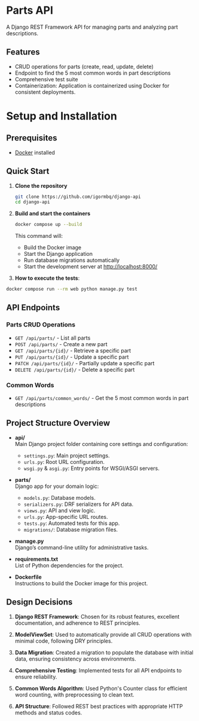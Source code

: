 # Parts API

A Django REST Framework API for managing parts and analyzing part descriptions.

## Features

- CRUD operations for parts (create, read, update, delete)
- Endpoint to find the 5 most common words in part descriptions
- Comprehensive test suite
- Containerization: Application is containerized using Docker for consistent deployments.


# Setup and Installation
##  Prerequisites

- [Docker](https://www.docker.com/get-started) installed

## Quick Start

1. **Clone the repository**
   ```bash
   git clone https://github.com/igormbq/django-api
   cd django-api
   ```

2. **Build and start the containers**
   ```bash
   docker compose up --build
   ```

   This command will:
   - Build the Docker image
   - Start the Django application
   - Run database migrations automatically
   - Start the development server at [http://localhost:8000/](http://localhost:8000/)

3. **How to execute the tests**:
```bash
docker compose run --rm web python manage.py test
```

## API Endpoints

### Parts CRUD Operations

- `GET /api/parts/` - List all parts
- `POST /api/parts/` - Create a new part
- `GET /api/parts/{id}/` - Retrieve a specific part
- `PUT /api/parts/{id}/` - Update a specific part
- `PATCH /api/parts/{id}/` - Partially update a specific part
- `DELETE /api/parts/{id}/` - Delete a specific part

### Common Words

- `GET /api/parts/common_words/` - Get the 5 most common words in part descriptions

## Project Structure Overview

- **api/**  
  Main Django project folder containing core settings and configuration:
  - `settings.py`: Main project settings.
  - `urls.py`: Root URL configuration.
  - `wsgi.py` & `asgi.py`: Entry points for WSGI/ASGI servers.

- **parts/**  
  Django app for your domain logic:
  - `models.py`: Database models.
  - `serializers.py`: DRF serializers for API data.
  - `views.py`: API and view logic.
  - `urls.py`: App-specific URL routes.
  - `tests.py`: Automated tests for this app.
  - `migrations/`: Database migration files.

- **manage.py**  
  Django’s command-line utility for administrative tasks.

- **requirements.txt**  
  List of Python dependencies for the project.

- **Dockerfile**  
  Instructions to build the Docker image for this project.

  
## Design Decisions

1. **Django REST Framework**: Chosen for its robust features, excellent documentation, and adherence to REST principles.

2. **ModelViewSet**: Used to automatically provide all CRUD operations with minimal code, following DRY principles.

3. **Data Migration**: Created a migration to populate the database with initial data, ensuring consistency across environments.

4. **Comprehensive Testing**: Implemented tests for all API endpoints to ensure reliability.

5. **Common Words Algorithm**: Used Python's Counter class for efficient word counting, with preprocessing to clean text.

6. **API Structure**: Followed REST best practices with appropriate HTTP methods and status codes.
